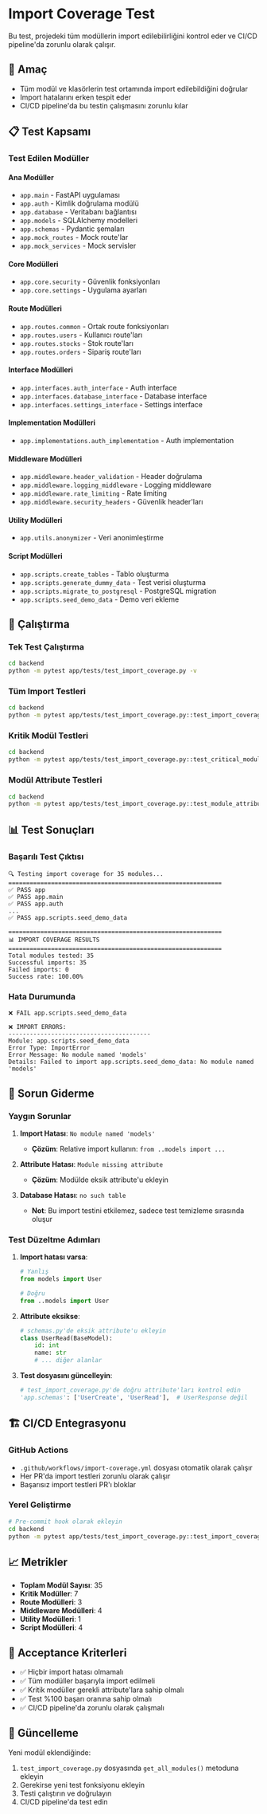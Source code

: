 # Import Coverage Test

Bu test, projedeki tüm modüllerin import edilebilirliğini kontrol eder ve CI/CD pipeline'da zorunlu olarak çalışır.

## 🎯 Amaç

- Tüm modül ve klasörlerin test ortamında import edilebildiğini doğrular
- Import hatalarını erken tespit eder
- CI/CD pipeline'da bu testin çalışmasını zorunlu kılar

## 📋 Test Kapsamı

### Test Edilen Modüller

#### Ana Modüller
- `app.main` - FastAPI uygulaması
- `app.auth` - Kimlik doğrulama modülü
- `app.database` - Veritabanı bağlantısı
- `app.models` - SQLAlchemy modelleri
- `app.schemas` - Pydantic şemaları
- `app.mock_routes` - Mock route'lar
- `app.mock_services` - Mock servisler

#### Core Modülleri
- `app.core.security` - Güvenlik fonksiyonları
- `app.core.settings` - Uygulama ayarları

#### Route Modülleri
- `app.routes.common` - Ortak route fonksiyonları
- `app.routes.users` - Kullanıcı route'ları
- `app.routes.stocks` - Stok route'ları
- `app.routes.orders` - Sipariş route'ları

#### Interface Modülleri
- `app.interfaces.auth_interface` - Auth interface
- `app.interfaces.database_interface` - Database interface
- `app.interfaces.settings_interface` - Settings interface

#### Implementation Modülleri
- `app.implementations.auth_implementation` - Auth implementation

#### Middleware Modülleri
- `app.middleware.header_validation` - Header doğrulama
- `app.middleware.logging_middleware` - Logging middleware
- `app.middleware.rate_limiting` - Rate limiting
- `app.middleware.security_headers` - Güvenlik header'ları

#### Utility Modülleri
- `app.utils.anonymizer` - Veri anonimleştirme

#### Script Modülleri
- `app.scripts.create_tables` - Tablo oluşturma
- `app.scripts.generate_dummy_data` - Test verisi oluşturma
- `app.scripts.migrate_to_postgresql` - PostgreSQL migration
- `app.scripts.seed_demo_data` - Demo veri ekleme

## 🚀 Çalıştırma

### Tek Test Çalıştırma
```bash
cd backend
python -m pytest app/tests/test_import_coverage.py -v
```

### Tüm Import Testleri
```bash
cd backend
python -m pytest app/tests/test_import_coverage.py::test_import_coverage -v
```

### Kritik Modül Testleri
```bash
cd backend
python -m pytest app/tests/test_import_coverage.py::test_critical_modules -v
```

### Modül Attribute Testleri
```bash
cd backend
python -m pytest app/tests/test_import_coverage.py::test_module_attributes -v
```

## 📊 Test Sonuçları

### Başarılı Test Çıktısı
```
🔍 Testing import coverage for 35 modules...
============================================================
✅ PASS app
✅ PASS app.main
✅ PASS app.auth
...
✅ PASS app.scripts.seed_demo_data

============================================================
📊 IMPORT COVERAGE RESULTS
============================================================
Total modules tested: 35
Successful imports: 35
Failed imports: 0
Success rate: 100.00%
```

### Hata Durumunda
```
❌ FAIL app.scripts.seed_demo_data

❌ IMPORT ERRORS:
----------------------------------------
Module: app.scripts.seed_demo_data
Error Type: ImportError
Error Message: No module named 'models'
Details: Failed to import app.scripts.seed_demo_data: No module named 'models'
```

## 🔧 Sorun Giderme

### Yaygın Sorunlar

1. **Import Hatası**: `No module named 'models'`
   - **Çözüm**: Relative import kullanın: `from ..models import ...`

2. **Attribute Hatası**: `Module missing attribute`
   - **Çözüm**: Modülde eksik attribute'u ekleyin

3. **Database Hatası**: `no such table`
   - **Not**: Bu import testini etkilemez, sadece test temizleme sırasında oluşur

### Test Düzeltme Adımları

1. **Import hatası varsa**:
   ```python
   # Yanlış
   from models import User
   
   # Doğru
   from ..models import User
   ```

2. **Attribute eksikse**:
   ```python
   # schemas.py'de eksik attribute'u ekleyin
   class UserRead(BaseModel):
       id: int
       name: str
       # ... diğer alanlar
   ```

3. **Test dosyasını güncelleyin**:
   ```python
   # test_import_coverage.py'de doğru attribute'ları kontrol edin
   'app.schemas': ['UserCreate', 'UserRead'],  # UserResponse değil
   ```

## 🏗️ CI/CD Entegrasyonu

### GitHub Actions
- `.github/workflows/import-coverage.yml` dosyası otomatik olarak çalışır
- Her PR'da import testleri zorunlu olarak çalışır
- Başarısız import testleri PR'ı bloklar

### Yerel Geliştirme
```bash
# Pre-commit hook olarak ekleyin
cd backend
python -m pytest app/tests/test_import_coverage.py::test_import_coverage
```

## 📈 Metrikler

- **Toplam Modül Sayısı**: 35
- **Kritik Modüller**: 7
- **Route Modülleri**: 3
- **Middleware Modülleri**: 4
- **Utility Modülleri**: 1
- **Script Modülleri**: 4

## 🎯 Acceptance Kriterleri

- ✅ Hiçbir import hatası olmamalı
- ✅ Tüm modüller başarıyla import edilmeli
- ✅ Kritik modüller gerekli attribute'lara sahip olmalı
- ✅ Test %100 başarı oranına sahip olmalı
- ✅ CI/CD pipeline'da zorunlu olarak çalışmalı

## 🔄 Güncelleme

Yeni modül eklendiğinde:

1. `test_import_coverage.py` dosyasında `get_all_modules()` metoduna ekleyin
2. Gerekirse yeni test fonksiyonu ekleyin
3. Testi çalıştırın ve doğrulayın
4. CI/CD pipeline'da test edin 